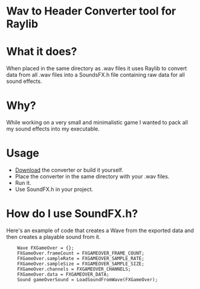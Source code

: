# Wav to Header Converter tool for Raylib

# What it does?
When placed in the same directory as .wav files it uses Raylib to convert data from all .wav files into a SoundsFX.h file containing raw data for all sound effects.

# Why?
While working on a very small and minimalistic game I wanted to pack all my sound effects into my executable. 

# Usage
- [Download](https://github.com/asudyn/RaylibWavToHeader/blob/main/Builds/Release/WavToHeaderConverter.exe) the converter or build it yourself.
- Place the converter in the same directory with your .wav files.
- Run it.
- Use SoundFX.h in your project.
 
# How do I use SoundFX.h?
Here's an example of code that creates a Wave from the exported data and then creates a playable sound from it.
```
	Wave FXGameOver = {};
	FXGameOver.frameCount = FXGAMEOVER_FRAME_COUNT;
	FXGameOver.sampleRate = FXGAMEOVER_SAMPLE_RATE;
	FXGameOver.sampleSize = FXGAMEOVER_SAMPLE_SIZE;
	FXGameOver.channels = FXGAMEOVER_CHANNELS;
	FXGameOver.data = FXGAMEOVER_DATA;
	Sound gameOverSound = LoadSoundFromWave(FXGameOver);
```
